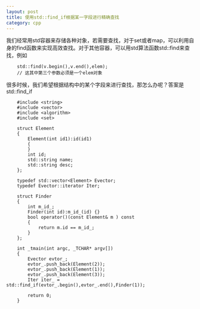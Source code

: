 ```yaml
---
layout: post
title: 使用std::find_if根据某一字段进行精确查找
category: cpp
---
```


我们经常用std容器来存储各种对象，若需要查找，对于set或者map，可以利用自身的find函数来实现高效查找。对于其他容器，可以用std算法函数std::find来查找，例如

        std::find(v.begin(),v.end(),elem);
        // 这其中第三个参数必须是一个elem对象
        
很多时候，我们希望根据结构中的某个字段来进行查找，那怎么办呢？答案是std::find_if

        #include <string>
        #include <vector>
        #include <algorithm>
        #include <set>

        struct Element
        {
            Element(int id1):id(id1)
            {
            }
            int id;
            std::string name;
            std::string desc;
        };

        typedef std::vector<Element> Evector;
        typedef Evector::iterator Iter;

        struct Finder
        {
            int m_id_;
            Finder(int id):m_id_(id) {}
            bool operator()(const Element& m ) const
            {
                return m.id == m_id_;
            }
        };

        int _tmain(int argc, _TCHAR* argv[])
        {
            Evector evtor_;
            evtor_.push_back(Element(2));
            evtor_.push_back(Element(1));
            evtor_.push_back(Element(3));
            Iter iter_ = std::find_if(evtor_.begin(),evtor_.end(),Finder(1));
            
            return 0;
        }
